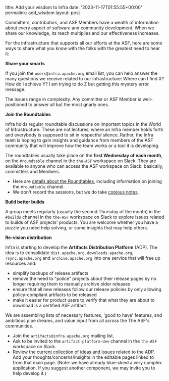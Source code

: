 title: Add your wisdom to Infra 
date: '2023-11-17T01:55:55+00:00' 
permalink: add_wisdom
layout: post 

Committers, contributors, and ASF Members have a wealth of information about every aspect of software and community development. When we share our knowledge, its reach multiplies and our effectiveness increases.

For the infrastructure that supports all our efforts at the ASF, here are some ways to share what you know with the folks with the greatest need to hear it:

**Share your smarts**

If you join the `users@infra.apache.org` email list, you can help answer the many questions we receive related to our infrastructure: Where can I find X? How do I achieve Y? I am trying to do Z but getting this mystery error message.

The issues range in complexity. Any committer or ASF Member is well-positioned to answer all but the most gnarly ones.


**Join the Roundtables**

Infra holds regular roundtable discussions on important topics in the World of Infrastructure. These are not lectures, where an Infra member holds forth and everybody is supposed to sit in respectful silence. Rather, the Infra team is hoping to gain insights and guidance from members of the ASF community that will improve how the team works or a tool it is developing.

The roundtables usually take place on the **first Wednesday of each month**, on the `#roundtable` channel in the `the-ASF` workspace on Slack. They are available to anyone who can access the ASF workspace on Slack: basically, committers and Members.
  - Here are <a href="https://infra.apache.org/roundtable.html" target="_blank">details about the Roundtables</a>, including information on joining the `#roundtable` channel.
  - We don't record the sessions, but we do take <a href="https://cwiki.apache.org/confluence/display/INFRA/Infra+Roundtable" target="_blank">copious notes</a>.
 

**Build better builds**

A group meets regularly (usually the second Thursday of the month) in the `#builds` channel in the `the-ASF` workspace on Slack to explore issues related to builds of ASF projects' products. You are welcome whether you have a puzzle you need help solving, or some insights that may help others.


**Re-vision distribution**

Infra is starting to develop the **Artifacts Distribution Platform** (ADP). The idea is to consolidate `dist.apache.org`, `downloads.apache.org`, `rsync.apache.org` and `archive.apache.org` into one service that will free up resources and:

  - simplify backups of release artifacts
  - remove the need to "police" projects about their release pages by no longer requiring them to manually archive older releases
  - ensure that all new releases follow our release policies by only allowing policy-compliant artifacts to be released
  - make it easier for product users to verify that what they are about to download is a certified ASF artifact

We are assembling lists of necessary features, 'good to have' features, and ambitious pipe dreams, and value input from all across the The ASF's communities.

  - Join the `artifacts@infra.apache.org` mailing list.
  - Ask to be invited to the `artifact-platform-dev` channel in the `the-ASF` workspace on Slack.
  - Review the <a href="https://cwiki.apache.org/confluence/display/INFRA/Artifacts+Distribution+Platform" target="_blank">current collection of ideas and issues</a> related to the ADP. Add your thoughts/concerns/insights in the editable pages linked to from that main page. (Note: we have already blue-skied a very complex application. If you suggest another component, we may invite you to help develop it.)
